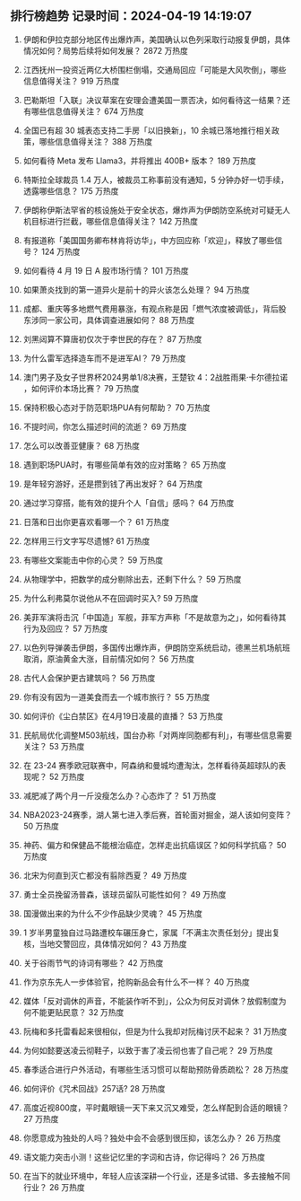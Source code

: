 
## 排行榜趋势 记录时间：2024-04-19 14:19:07
  
  1. 伊朗和伊拉克部分地区传出爆炸声，美国确认以色列采取行动报复伊朗，具体情况如何？局势后续将如何发展？ 2872 万热度
    
  2. 江西抚州一投资近两亿大桥围栏倒塌，交通局回应「可能是大风吹倒」，哪些信息值得关注？ 919 万热度
    
  3. 巴勒斯坦「入联」决议草案在安理会遭美国一票否决，如何看待这一结果？还有哪些信息值得关注？ 674 万热度
    
  4. 全国已有超 30 城表态支持二手房「以旧换新」，10 余城已落地推行相关政策，哪些信息值得关注？ 388 万热度
    
  5. 如何看待 Meta 发布 Llama3，并将推出 400B+ 版本？ 189 万热度
    
  6. 特斯拉全球裁员 1.4 万人，被裁员工称事前没有通知，5 分钟办好一切手续，透露哪些信息？ 175 万热度
    
  7. 伊朗称伊斯法罕省的核设施处于安全状态，爆炸声为伊朗防空系统对可疑无人机目标进行拦截，哪些信息值得关注？ 142 万热度
    
  8. 有报道称「美国国务卿布林肯将访华」，中方回应称「欢迎」，释放了哪些信号？ 124 万热度
    
  9. 如何看待 4 月 19 日 A 股市场行情？ 101 万热度
    
  10. 如果萧炎找到的第一道异火是前十的异火该怎么处理？ 94 万热度
    
  11. 成都、重庆等多地燃气费用暴涨，有观点称是因「燃气浓度被调低」，背后股东涉同一家公司，具体调查进展如何？ 88 万热度
    
  12. 刘黑闼算不算唐初仅次于李世民的存在？ 87 万热度
    
  13. 为什么雷军选择造车而不是进军AI？ 79 万热度
    
  14. 澳门男子及女子世界杯2024男单1/8决赛，王楚钦 4：2战胜雨果·卡尔德拉诺 ，如何评价本场比赛？ 79 万热度
    
  15. 保持积极心态对于防范职场PUA有何帮助？ 70 万热度
    
  16. 不提时间，你怎么描述时间的流逝？ 69 万热度
    
  17. 怎么可以改善亚健康？ 68 万热度
    
  18. 遇到职场PUA时，有哪些简单有效的应对策略？ 65 万热度
    
  19. 是年轻穷游好，还是攒到钱了再出发好？ 64 万热度
    
  20. 通过学习穿搭，能有效的提升个人「自信」感吗？ 64 万热度
    
  21. 日落和日出你更喜欢看哪一个？ 61 万热度
    
  22. 怎样用三行文字写尽遗憾? 61 万热度
    
  23. 有哪些文案能击中你的心灵？ 59 万热度
    
  24. 从物理学中，把数学的成分剔除出去，还剩下什么？ 59 万热度
    
  25. 为什么利弗莫尔说他从不在回调时买入? 59 万热度
    
  26. 美菲军演将击沉「中国造」军舰，菲军方声称「不是故意为之」，如何看待其行为及回应？ 57 万热度
    
  27. 以色列导弹袭击伊朗，多国传出爆炸声，伊朗防空系统启动，德黑兰机场航班取消，原油黄金大涨，目前情况如何？ 56 万热度
    
  28. 古代人会保护更古建筑吗？ 56 万热度
    
  29. 你有没有因为一道美食而去一个城市旅行？ 55 万热度
    
  30. 如何评价《尘白禁区》在4月19日凌晨的直播？ 53 万热度
    
  31. 民航局优化调整M503航线，国台办称「对两岸同胞都有利」，有哪些信息需要关注？ 53 万热度
    
  32. 在 23-24 赛季欧冠联赛中，阿森纳和曼城均遭淘汰，怎样看待英超球队的表现呢？ 52 万热度
    
  33. 减肥减了两个月一斤没瘦怎么办？心态炸了？ 51 万热度
    
  34. NBA2023-24赛季，湖人第七进入季后赛，首轮面对掘金，湖人该如何变阵？ 50 万热度
    
  35. 神药、偏方和保健品不能根治癌症，怎样走出抗癌误区？如何科学抗癌？ 50 万热度
    
  36. 北宋为何直到灭亡都没有翦除西夏？ 49 万热度
    
  37. 勇士全员挽留汤普森，该球员留队可能性如何？ 49 万热度
    
  38. 国漫做出来的为什么不少作品缺少灵魂？ 45 万热度
    
  39. 1 岁半男童独自过马路遭校车碾压身亡，家属「不满主次责任划分」提出复核，当地交警回应，具体情况如何？ 43 万热度
    
  40. 关于谷雨节气的诗词有哪些？ 42 万热度
    
  41. 作为京东先人一步体验官，抢购新品会有什么不一样？ 40 万热度
    
  42. 媒体「反对调休的声音，不能装作听不到」，公众为何反对调休？放假制度为何不能更贴民意？ 32 万热度
    
  43. 阮梅和多托雷看起来很相似，但是为什么我却对阮梅讨厌不起来？ 31 万热度
    
  44. 为何如懿要送凌云彻鞋子，以致于害了凌云彻也害了自己呢？ 29 万热度
    
  45. 春季适合进行户外活动，有哪些生活习惯可以帮助预防骨质疏松？ 28 万热度
    
  46. 如何评价《咒术回战》257话? 28 万热度
    
  47. 高度近视800度，平时戴眼镜一天下来又沉又难受，怎么样配到合适的眼镜？ 27 万热度
    
  48. 你愿意成为独处的人吗？独处中会不会感到很压抑，该怎么办？ 26 万热度
    
  49. 语文能力突击小测！这些记忆里的字词和古诗，你记得吗？ 26 万热度
    
  50. 在当下的就业环境中，年轻人应该深耕一个行业，还是多试错、多去接触不同行业？ 26 万热度
    